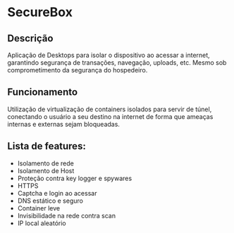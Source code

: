 # SecureBox

## Descrição
Aplicação de Desktops para isolar o dispositivo ao acessar a internet, garantindo segurança de transações, navegação, uploads, etc. Mesmo sob comprometimento da segurança do hospedeiro.

## Funcionamento
Utilização de virtualização de containers isolados para servir de túnel, conectando o usuário a seu destino na internet de forma que ameaças internas e externas sejam bloqueadas.

## Lista de features:
- Isolamento de rede
- Isolamento de Host
- Proteção contra key logger e spywares
- HTTPS
- Captcha e login ao acessar
- DNS estático e seguro
- Container leve 
- Invisibilidade na rede contra scan
- IP local aleatório